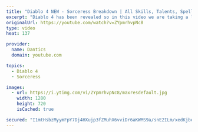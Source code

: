 ```yaml
---
title: "Diablo 4 NEW - Sorceress Breakdown | All Skills, Talents, Spells (demo)"
excerpt: "Diablo 4 has been revealed so in this video we are taking a look at The Sorceress, all her spells, skills, talents and more. Sorc: https://youtu.be/ZYpmrhvpNc8 ..."
originalUrl: https://youtube.com/watch?v=ZYpmrhvpNc8
type: video
heat: 137

provider:
  name: Dantics
  domain: youtube.com

topics:
  - Diablo 4
  - Sorceress

images:
  - url: https://i.ytimg.com/vi/ZYpmrhvpNc8/maxresdefault.jpg
    width: 1280
    height: 720
    isCached: true

secured: "I1mtHsbzMyymFpY7Dj4HXujp3fZMuhX6vviDr6aKWMS9a/snE2ILm/xedKjbe0FMF5Np7Ry3/cLTobt7Up4Eb5PkMmOpX+iXVqT4Z1F4i5FSJdzgmXubuQONl65boatTAmFNQVPsmvUUUmTscDz4It6YpJbHjQfMlTV2Js3RJL+lgfVe8iVtclYwzLHSJpEuxK7ouDnjU7YI14Goccp9Maatu4VtWoBv6uRElELXSXK7OfNsaMDDzNLrSfIq4z/+XaS+DLWvKLMz7fCj7z1qeK2v0ziQdZFPlF9B0rxiDOGLWamTotMK7XuInAoOF3F+XG9UcU37326+gK8jfhJpERK4ob8IOvDjtFUKIYvmhImSWuOMRXKvib2b/N7m34n8D0KsFQdZyaf0yvw00brMmA==;KogUB8qRmD+4P0/m4n9Efg=="
---
```


